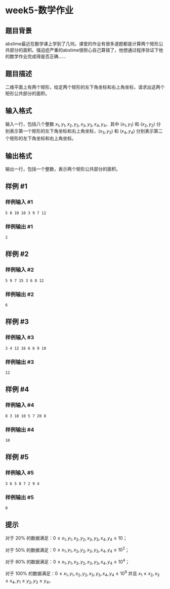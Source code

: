 # week5-数学作业

## 题目背景

abslime最近在数学课上学到了几何。课堂的作业有很多道题都是计算两个矩形公共部分的面积。强迫症严重的abslime很担心自己算错了，他想通过程序验证下他的数学作业完成得是否正确……

## 题目描述

二维平面上有两个矩形，给定两个矩形的左下角坐标和右上角坐标，请求出这两个矩形公共部分的面积。

## 输入格式

输入一行，包括八个整数 $x_1,y_1,x_2,y_2,x_3,y_3,x_4,y_4$，其中 $(x_1,y_1)$ 和 $(x_2,y_2)$ 分别表示第一个矩形的左下角坐标和右上角坐标，$(x_3,y_3)$ 和 $(x_4,y_4)$ 分别表示第二个矩形的左下角坐标和右上角坐标。

## 输出格式

输出一行，包括一个整数，表示两个矩形公共部分的面积。

## 样例 #1

### 样例输入 #1

```
5 8 10 10 3 9 7 12
```

### 样例输出 #1

```
2
```

## 样例 #2

### 样例输入 #2

```
5 9 7 15 3 6 8 12
```

### 样例输出 #2

```
6
```

## 样例 #3

### 样例输入 #3

```
3 4 12 16 6 6 9 10
```

### 样例输出 #3

```
12
```

## 样例 #4

### 样例输入 #4

```
8 3 18 10 5 7 20 8
```

### 样例输出 #4

```
10
```

## 样例 #5

### 样例输入 #5

```
3 6 5 8 7 2 9 4
```

### 样例输出 #5

```
0
```

## 提示

对于 $20\%$ 的数据满足：$0 \le x_1,y_1,x_2,y_2,x_3,y_3,x_4,y_4 \le 10$；

对于 $50\%$ 的数据满足：$0 \le x_1,y_1,x_2,y_2,x_3,y_3,x_4,y_4 \le 10^2$；

对于 $80\%$ 的数据满足：$0 \le x_1,y_1,x_2,y_2,x_3,y_3,x_4,y_4 \le 10^4$；

对于 $100\%$ 的数据满足：$0 \le x_1,y_1,x_2,y_2,x_3,y_3,x_4,y_4 \le 10^9$ 并且 $x_1 \le x_2,x_3 \le x_4,y_1 \le y_2, y_3 \le y_4$。